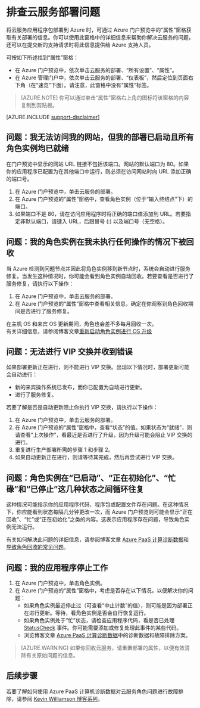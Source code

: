 <properties
 pageTitle="排查云服务部署问题 | Azure"
 description="将云服务部署到 Azure 时，你可能会遇到几个常见问题。本文提供了部分问题的解决方案。"
   services="cloud-services"
   documentationCenter=""
   authors="simonxjx"
   manager="felixwu"
   editor=""
   tags="top-support-issue"/>
<tags
   ms.service="cloud-services"
   ms.date="06/03/2016"
   wacn.date="07/18/2016" />

# 排查云服务部署问题

将云服务应用程序包部署到 Azure 时，可通过 Azure 门户预览中的“属性”窗格获取有关部署的信息。你可以使用此窗格中的详细信息来帮助你解决云服务的问题，还可以在提交新的支持请求时将此信息提供给 Azure 支持人员。

可按如下所述找到“属性”窗格：

* 在 Azure 门户预览中，依次单击云服务的部署、“所有设置”、“属性”。
* 在 Azure 管理门户中，依次单击云服务的部署、“仪表板”，然后定位到页面右下角（在“速览”下面）。请注意，此窗格中没有“属性”标签。

> [AZURE.NOTE] 你可以通过单击“属性”窗格右上角的图标将该窗格的内容复制到剪贴板。

[AZURE.INCLUDE [support-disclaimer](../../includes/support-disclaimer.md)]

## 问题：我无法访问我的网站，但我的部署已启动且所有角色实例均已就绪

在门户预览中显示的网站 URL 链接不包括该端口。网站的默认端口为 80。如果你的应用程序已配置为在其他端口中运行，则必须在访问网站时向 URL 添加正确的端口号。

1. 在 Azure 门户预览中，单击云服务的部署。
2. 在 Azure 门户预览的“属性”窗格中，查看角色实例（位于“输入终结点”下）的端口。
3. 如果端口不是 80，请在访问应用程序时将正确的端口值添加到 URL。若要指定非默认端口，请键入 URL，后跟冒号 (:) 以及端口号（无空格）。

## 问题：我的角色实例在我未执行任何操作的情况下被回收

当 Azure 检测到问题节点并因此将角色实例移到新节点时，系统会自动进行服务修复。当发生这种情况时，你可能会看到角色实例自动回收。若要查看是否进行了服务修复，请执行以下操作：

1. 在 Azure 门户预览中，单击云服务的部署。
2. 在 Azure 门户预览的“属性”窗格中查看相关信息，确定在你观察到角色回收期间是否进行了服务修复。

在主机 OS 和来宾 OS 更新期间，角色也会差不多每月回收一次。  
有关详细信息，请参阅博客文章[重新启动角色实例进行 OS 升级](http://blogs.msdn.com/b/kwill/archive/2012/09/19/role-instance-restarts-due-to-os-upgrades.aspx)

## 问题：无法进行 VIP 交换并收到错误

如果部署更新正在进行，则不能进行 VIP 交换。出现以下情况时，部署更新可能会自动进行：

* 新的来宾操作系统已发布，而你已配置为自动进行更新。
* 进行了服务修复。

若要了解是否是自动更新阻止你执行 VIP 交换，请执行以下操作：

1. 在 Azure 门户预览中，单击云服务的部署。
2. 在 Azure 门户预览的“属性”窗格中，查看“状态”的值。如果状态为“就绪”，则请查看“上次操作”，看最近是否进行了升级，因为升级可能会阻止 VIP 交换的进行。
3. 重复进行生产部署所需的步骤 1 和步骤 2。
4. 如果自动更新正在进行，则请等待其完成，然后再尝试进行 VIP 交换。

## 问题：角色实例在“已启动”、“正在初始化”、“忙碌”和“已停止”这几种状态之间循环往复

这种情况可能指示你的应用程序代码、程序包或配置文件存在问题。在这种情况下，你应能看到状态每隔几分钟更改一次，而 Azure 门户预览则可能会显示“正在回收”、“忙”或“正在初始化”之类的内容。这表示应用程序存在问题，导致角色实例无法运行。

有关如何解决此问题的详细信息，请参阅博客文章 [Azure PaaS 计算诊断数据](http://blogs.msdn.com/b/kwill/archive/2013/08/09/windows-azure-paas-compute-diagnostics-data.aspx)和[导致角色回收的常见问题](/documentation/articles/cloud-services-troubleshoot-common-issues-which-cause-roles-recycle/)。

## 问题：我的应用程序停止工作

1. 在 Azure 门户预览中，单击角色实例。
2. 在 Azure 门户预览的“属性”窗格中，考虑是否存在以下情况，以便解决你的问题：
   * 如果角色实例最近停止过（可查看“中止计数”的值），则可能是因为部署正在进行更新。等待，看角色实例是否会自行恢复运行。
   * 如果角色实例处于“忙”状态，请检查应用程序代码，看是否已处理 [StatusCheck](https://msdn.microsoft.com/zh-cn/library/microsoft.windowsazure.serviceruntime.roleenvironment.statuscheck) 事件。你可能需要添加或修复处理此事件的某些代码。
   * 浏览博客文章 [Azure PaaS 计算诊断数据](http://blogs.msdn.com/b/kwill/archive/2013/08/09/windows-azure-paas-compute-diagnostics-data.aspx)中的诊断数据和故障排除方案。

>[AZURE.WARNING] 如果你回收云服务，请重置部署的属性，以便有效清除有关原始问题的信息。

## 后续步骤



若要了解如何使用 Azure PaaS 计算机诊断数据对云服务角色问题进行故障排除，请参阅 [Kevin Williamson 博客系列](http://blogs.msdn.com/b/kwill/archive/2013/08/09/windows-azure-paas-compute-diagnostics-data.aspx)。

<!---HONumber=Mooncake_0523_2016-->
